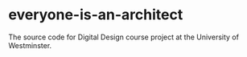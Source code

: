 # everyone-is-an-architect

The source code for Digital Design course project at the University of Westminster. 
